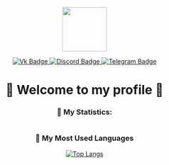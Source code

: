 <div align="center">

[//]: # (<img src="https://media.giphy.com/media/XEbDXcGQNS2uxnqLuu/giphy.gif" width="100"/>)
<img src="[https://media.discordapp.net/attachments/1151395823003906148/1151479365427806249/frame_35_delay-0.2s.gif?ex=665516fa&is=6653c57a&hm=38dcbe40f3eb54ce6eb8db995852b94cb3809538b1f9f2092f088991be3f66ea&=](https://media.discordapp.net/attachments/1151395823003906148/1151479338269679626/frame_18_delay-0.2s.gif?ex=652fc133&is=651d4c33&hm=aecc843b9236365d4a961429263f58866b74ed0889b4c23edf6207c10479265f&)" width="100"/>
<div id="badges">
  <a href="https://vk.com/nine_tailed_little_fox">
    <img src="https://img.shields.io/badge/Vkontakte-blue?style=for-the-badge&logo=vk&logoColor=white" alt="Vk Badge"/>
  </a>
  <a href="https://discord.com/users/408208288208125952">
    <img src="https://img.shields.io/badge/discord-5865f2.svg?style=for-the-badge&logo=discord&logoColor=white" alt="Discord Badge"/>
  </a>
  <a href="https://t.me/endienasg">
    <img src="https://img.shields.io/badge/telegram-blue?style=for-the-badge&logo=telegram&logoColor=white" alt="Telegram Badge"/>
  </a>
</div>
<h1>
  🦊 Welcome to my profile 🦊
</h1>

<div>

### 🦊 My Statistics:

<img src="https://github-readme-streak-stats.herokuapp.com/?user=AgniaEndie" alt="">

</div>

### 🦊 My Most Used Languages

[![Top Langs](https://github-readme-stats.vercel.app/api/top-langs/?username=AgniaEndie&layout=compact&theme=vision-friendly-white)](https://github.com/anuraghazra/github-readme-stats)


</div>



